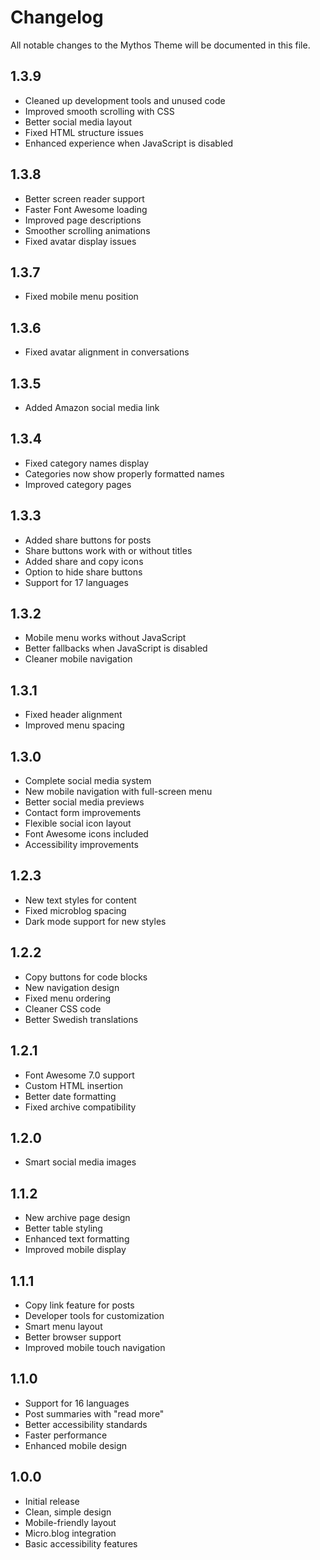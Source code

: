 # Changelog

All notable changes to the Mythos Theme will be documented in this file.

## 1.3.9
- Cleaned up development tools and unused code
- Improved smooth scrolling with CSS
- Better social media layout
- Fixed HTML structure issues
- Enhanced experience when JavaScript is disabled

## 1.3.8
- Better screen reader support
- Faster Font Awesome loading
- Improved page descriptions
- Smoother scrolling animations
- Fixed avatar display issues

## 1.3.7
- Fixed mobile menu position

## 1.3.6
- Fixed avatar alignment in conversations

## 1.3.5
- Added Amazon social media link

## 1.3.4
- Fixed category names display
- Categories now show properly formatted names
- Improved category pages

## 1.3.3
- Added share buttons for posts
- Share buttons work with or without titles
- Added share and copy icons
- Option to hide share buttons
- Support for 17 languages

## 1.3.2
- Mobile menu works without JavaScript
- Better fallbacks when JavaScript is disabled
- Cleaner mobile navigation

## 1.3.1
- Fixed header alignment
- Improved menu spacing

## 1.3.0
- Complete social media system
- New mobile navigation with full-screen menu
- Better social media previews
- Contact form improvements
- Flexible social icon layout
- Font Awesome icons included
- Accessibility improvements

## 1.2.3
- New text styles for content
- Fixed microblog spacing
- Dark mode support for new styles

## 1.2.2
- Copy buttons for code blocks
- New navigation design
- Fixed menu ordering
- Cleaner CSS code
- Better Swedish translations

## 1.2.1
- Font Awesome 7.0 support
- Custom HTML insertion
- Better date formatting
- Fixed archive compatibility

## 1.2.0
- Smart social media images

## 1.1.2
- New archive page design
- Better table styling
- Enhanced text formatting
- Improved mobile display

## 1.1.1
- Copy link feature for posts
- Developer tools for customization
- Smart menu layout
- Better browser support
- Improved mobile touch navigation

## 1.1.0
- Support for 16 languages
- Post summaries with "read more"
- Better accessibility standards
- Faster performance
- Enhanced mobile design

## 1.0.0
- Initial release
- Clean, simple design
- Mobile-friendly layout
- Micro.blog integration
- Basic accessibility features